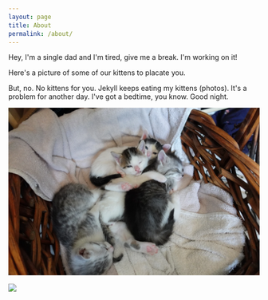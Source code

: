 ```yaml
---
layout: page
title: About
permalink: /about/
---
```


Hey, I'm a single dad and I'm tired, give me a break. I'm working on it!

Here's a picture of some of our kittens to placate you.

But, no. No kittens for you. Jekyll keeps eating my kittens (photos).
It's a problem for another day.
I've got a bedtime, you know.
Good night.

![some of Mike's kittens](/assets/images/DSC02394-kittens-hd.webp)

<img src="{{site.baseurl}}/assets/images/DSC02394-kittens-hd.webp">